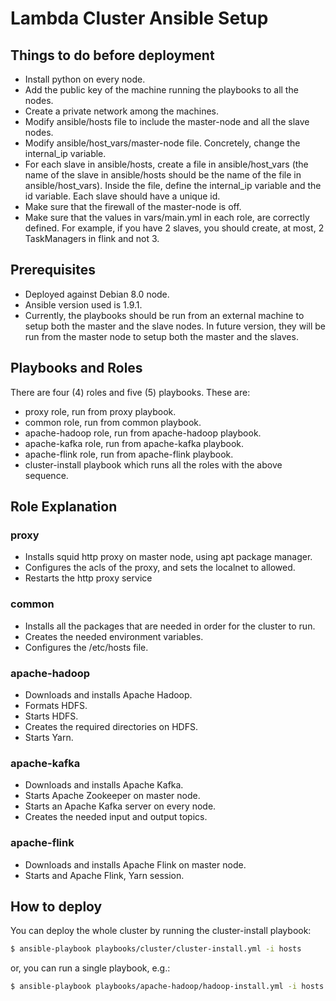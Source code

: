 # Lambda Cluster Ansible Setup


## Things to do before deployment

- Install python on every node.
- Add the public key of the machine running the playbooks to all the nodes.
- Create a private network among the machines.
- Modify ansible/hosts file to include the master-node and all the slave nodes.
- Modify ansible/host_vars/master-node file. Concretely, change the internal_ip variable.
- For each slave in ansible/hosts, create a file in ansible/host_vars (the name of the slave in ansible/hosts should be the name of the file in ansible/host_vars). Inside
the file, define the internal_ip variable and the id variable. Each slave should have a unique id.
- Make sure that the firewall of the master-node is off.
- Make sure that the values in vars/main.yml in each role, are correctly defined. For example,
if you have 2 slaves, you should create, at most, 2 TaskManagers in flink and not 3.


## Prerequisites

- Deployed against Debian 8.0 node.
- Ansible version used is 1.9.1.
- Currently, the playbooks should be run from an external machine to setup both the master and the slave nodes. In future version, they will be run from the master node to setup
both the master and the slaves.


## Playbooks and Roles

There are four (4) roles and five (5) playbooks. These are:
- proxy role, run from proxy playbook.
- common role, run from common playbook.
- apache-hadoop role, run from apache-hadoop playbook.
- apache-kafka role, run from apache-kafka playbook.
- apache-flink role, run from apache-flink playbook.
- cluster-install playbook which runs all the roles with the above sequence.


## Role Explanation


### proxy
- Installs squid http proxy on master node, using apt package manager.
- Configures the acls of the proxy, and sets the localnet to allowed.
- Restarts the http proxy service


### common

- Installs all the packages that are needed in order for the cluster to run.
- Creates the needed environment variables.
- Configures the /etc/hosts file.


### apache-hadoop
- Downloads and installs Apache Hadoop.
- Formats HDFS.
- Starts HDFS.
- Creates the required directories on HDFS.
- Starts Yarn.


### apache-kafka
- Downloads and installs Apache Kafka.
- Starts Apache Zookeeper on master node.
- Starts an Apache Kafka server on every node.
- Creates the needed input and output topics.


### apache-flink
- Downloads and installs Apache Flink on master node.
- Starts and Apache Flink, Yarn session.




## How to deploy

You can deploy the whole cluster by running the cluster-install playbook:

```bash
$ ansible-playbook playbooks/cluster/cluster-install.yml -i hosts
```

or, you can run a single playbook, e.g.:

```bash
$ ansible-playbook playbooks/apache-hadoop/hadoop-install.yml -i hosts
```
